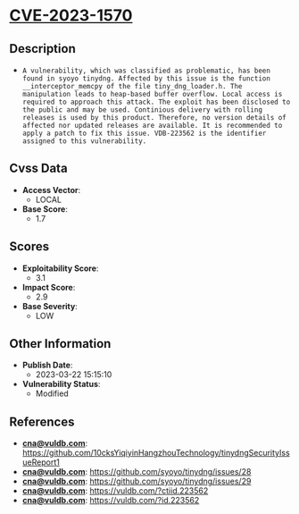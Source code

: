 
# [CVE-2023-1570](https://cve.mitre.org/cgi-bin/cvename.cgi?name=CVE-2023-1570)

## Description

- `A vulnerability, which was classified as problematic, has been found in syoyo tinydng. Affected by this issue is the function __interceptor_memcpy of the file tiny_dng_loader.h. The manipulation leads to heap-based buffer overflow. Local access is required to approach this attack. The exploit has been disclosed to the public and may be used. Continious delivery with rolling releases is used by this product. Therefore, no version details of affected nor updated releases are available. It is recommended to apply a patch to fix this issue. VDB-223562 is the identifier assigned to this vulnerability.`

## Cvss Data

- **Access Vector**:
  - LOCAL
- **Base Score**:
  - 1.7

## Scores

- **Exploitability Score**:
  - 3.1
- **Impact Score**:
  - 2.9
- **Base Severity**:
  - LOW

## Other Information

- **Publish Date**:
  - 2023-03-22 15:15:10
- **Vulnerability Status**:
  - Modified

## References

- **cna@vuldb.com**: https://github.com/10cksYiqiyinHangzhouTechnology/tinydngSecurityIssueReport1
- **cna@vuldb.com**: https://github.com/syoyo/tinydng/issues/28
- **cna@vuldb.com**: https://github.com/syoyo/tinydng/issues/29
- **cna@vuldb.com**: https://vuldb.com/?ctiid.223562
- **cna@vuldb.com**: https://vuldb.com/?id.223562
